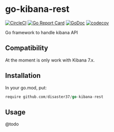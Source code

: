 # go-kibana-rest

[![CircleCI](https://circleci.com/gh/disaster37/go-kibana-rest.svg?style=svg)](https://circleci.com/gh/disaster37/go-kibana-rest)
[![Go Report Card](https://goreportcard.com/badge/github.com/disaster37/go-kibana-rest)](https://goreportcard.com/report/github.com/disaster37/go-kibana-rest)
[![GoDoc](https://godoc.org/github.com/disaster37/go-kibana-rest?status.svg)](http://godoc.org/github.com/disaster37/go-kibana-rest)
[![codecov](https://codecov.io/gh/disaster37/go-kibana-rest/branch/master/graph/badge.svg)](https://codecov.io/gh/disaster37/go-kibana-rest)

Go framework to handle kibana API

## Compatibility

At the moment is only work with Kibana 7.x.

## Installation

In your go.mod, put:
```go
require github.com/disaster37/go-kibana-rest
```

## Usage

@todo